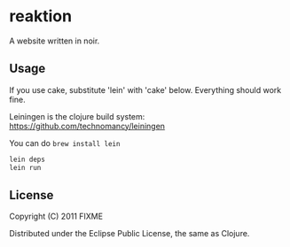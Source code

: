 # reaktion

A website written in noir. 

## Usage

If you use cake, substitute 'lein' with 'cake' below. Everything should work fine.

Leiningen is the clojure build system: https://github.com/technomancy/leiningen

You can do `brew install lein`

```bash
lein deps
lein run
```

## License

Copyright (C) 2011 FIXME

Distributed under the Eclipse Public License, the same as Clojure.

